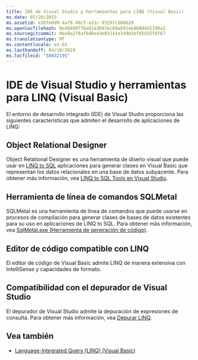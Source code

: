 ```yaml
---
title: IDE de Visual Studio y herramientas para LINQ (Visual Basic)
ms.date: 07/20/2015
ms.assetid: e3bfe0d9-4a79-49cf-a31c-93297c688829
ms.openlocfilehash: 0ed0488f76e81d3097ec84ab914e060d4d1198a1
ms.sourcegitcommit: 0be8a279af6d8a43e03141e349d3efd5d35f8767
ms.translationtype: MT
ms.contentlocale: es-ES
ms.lasthandoff: 04/18/2019
ms.locfileid: "58832195"
---
```

# <a name="visual-studio-ide-and-tools-support-for-linq-visual-basic"></a>IDE de Visual Studio y herramientas para LINQ (Visual Basic)
El entorno de desarrollo integrado (IDE) de Visual Studio proporciona las siguientes características que admiten el desarrollo de aplicaciones de LINQ:  
  
## <a name="object-relational-designer"></a>Object Relational Designer  
 Object Relational Designer es una herramienta de diseño visual que puede usar en [LINQ to SQL](../../../../framework/data/adonet/sql/linq/index.md) aplicaciones para generar clases en Visual Basic que representan los datos relacionales en una base de datos subyacente. Para obtener más información, vea [LINQ to SQL Tools en Visual Studio](/visualstudio/data-tools/linq-to-sql-tools-in-visual-studio2).  
  
## <a name="sqlmetal-command-line-tool"></a>Herramienta de línea de comandos SQLMetal  
 SQLMetal es una herramienta de línea de comandos que puede usarse en procesos de compilación para generar clases de bases de datos existentes para su uso en aplicaciones de LINQ to SQL. Para obtener más información, vea [SqlMetal.exe (Herramienta de generación de código)](../../../../framework/tools/sqlmetal-exe-code-generation-tool.md).  
  
## <a name="linq-aware-code-editor"></a>Editor de código compatible con LINQ  
 El editor de código de Visual Basic admite LINQ de manera extensiva con IntelliSense y capacidades de formato.  
  
## <a name="visual-studio-debugger-support"></a>Compatibilidad con el depurador de Visual Studio  
 El depurador de Visual Studio admite la depuración de expresiones de consulta. Para obtener más información, vea [Depurar LINQ](/visualstudio/debugger/debugging-linq).  
  
## <a name="see-also"></a>Vea también

- [Language-Integrated Query (LINQ) (Visual Basic)](../../../../visual-basic/programming-guide/concepts/linq/index.md)
